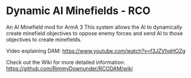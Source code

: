 # Dynamic AI Minefields - RCO
An AI Minefield mod for ArmA 3
This system allows the AI to dynamically create minefield objectives to oppose enemy forces and send AI to those objectives to create minefields.

Video explaining DAM: https://www.youtube.com/watch?v=f3JZVhqHOZg

Check out the Wiki for more detailed information: https://github.com/RimmyDownunder/RCODAM/wiki
